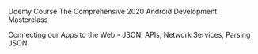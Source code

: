 Udemy Course
The Comprehensive 2020 Android Development Masterclass

Connecting our Apps to the Web - JSON, APIs, Network Services, Parsing JSON

